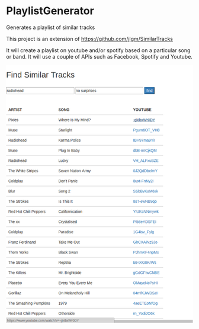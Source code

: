 # PlaylistGenerator
Generates a playlist of similar tracks

This project is an extension of https://github.com/jlgm/SimilarTracks

It will create a playlist on youtube and/or spotify based on a particular song or band. It will use a couple of APIs such as Facebook, Spotify and Youtube.

![alt tag](https://raw.githubusercontent.com/jlgm/PlaylistGenerator/master/demo.png)
